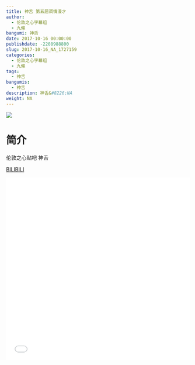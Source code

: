 ```yaml
---
title: 神舌 第五届调情漫才
author: 
  - 伦敦之心字幕组
  - 九條
bangumi: 神舌
date: 2017-10-16 00:00:00
publishdate: -2208988800
slug: 2017-10-16_NA_1727159
categories: 
  - 伦敦之心字幕组
  - 九條
tags: 
  - 神舌
bangumis: 
  - 神舌
description: 神舌&#8226;NA
weight: NA
---
```


![](https://i.imgur.com/GpkCBTT.png)

# 简介  
伦敦之心贴吧 神舌

  [BILIBILI](https://www.bilibili.com/video/av1727159/)


<div class="vcontainer">  <iframe class='video' src="//www.bilibili.com/blackboard/player.html?cid=2637716&aid=1727159" width="100%" height="500" frameborder="0" allowfullscreen="allowfullscreen"></iframe></div>
